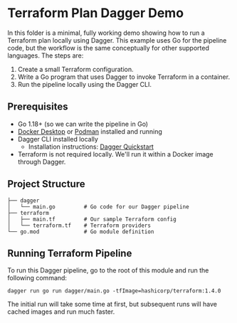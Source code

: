 # Terraform Plan Dagger Demo

In this folder is a minimal, fully working demo showing how to run a Terraform plan locally using Dagger. This example uses Go for the pipeline code, but the workflow is the same conceptually for other supported languages. The steps are:

1. Create a small Terraform configuration.
2. Write a Go program that uses Dagger to invoke Terraform in a container.
3. Run the pipeline locally using the Dagger CLI.

## Prerequisites
* Go 1.18+ (so we can write the pipeline in Go)
* [Docker Desktop](https://www.docker.com/) or [Podman](https://podman.io/) installed and running
* Dagger CLI installed locally
    * Installation instructions: [Dagger Quickstart](https://docs.dagger.io/quickstart/)
* Terraform is not required locally. We'll run it within a Docker image through Dagger.

## Project Structure
```
├── dagger
│   └── main.go         # Go code for our Dagger pipeline
├── terraform
│   ├── main.tf         # Our sample Terraform config
│   └── terraform.tf    # Terraform providers
└── go.mod              # Go module definition
```

## Running Terraform Pipeline
To run this Dagger pipeline, go to the root of this module and run the following command:
```
dagger run go run dagger/main.go -tfImage=hashicorp/terraform:1.4.0
```

The initial run will take some time at first, but subsequent runs will have cached images and run much faster.
